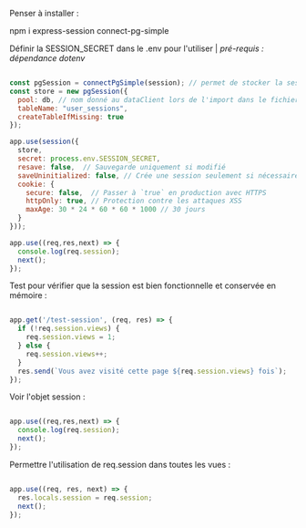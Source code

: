 Penser à installer :

npm i express-session connect-pg-simple

Définir la SESSION_SECRET dans le .env pour l'utiliser | *pré-requis : dépendance dotenv*

```js

const pgSession = connectPgSimple(session); // permet de stocker la session dans la pool référencée, ici db
const store = new pgSession({
  pool: db, // nom donné au dataClient lors de l'import dans le fichier js de l'app
  tableName: "user_sessions",
  createTableIfMissing: true
});

app.use(session({
  store,
  secret: process.env.SESSION_SECRET,
  resave: false,  // Sauvegarde uniquement si modifié
  saveUninitialized: false, // Crée une session seulement si nécessaire
  cookie: {
    secure: false,  // Passer à `true` en production avec HTTPS
    httpOnly: true, // Protection contre les attaques XSS
    maxAge: 30 * 24 * 60 * 60 * 1000 // 30 jours
  }
}));

app.use((req,res,next) => {
  console.log(req.session);
  next();  
});

```
Test pour vérifier que la session est bien fonctionnelle et conservée en mémoire :

```js

app.get('/test-session', (req, res) => {
  if (!req.session.views) {
    req.session.views = 1;
  } else {
    req.session.views++;
  }
  res.send(`Vous avez visité cette page ${req.session.views} fois`);
});

```
Voir l'objet session : 
```js

app.use((req,res,next) => {
  console.log(req.session);
  next();  
});

```

Permettre l'utilisation de req.session dans toutes les vues :

```js

app.use((req, res, next) => {
  res.locals.session = req.session;
  next();
});

```
